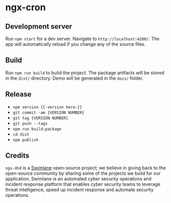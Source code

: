 # ngx-cron

## Development server

Run `npm start` for a dev server. Navigate to `http://localhost:4200/`. The app will automatically reload if you change any of the source files.

## Build

Run `npm run build` to build the project. The package artifacts will be stored in the `dist/` directory. Demo will be generated in the `docs/` folder.

## Release

* `npm version {{-version here-}}`
* `git commit -am {VERSION NUMBER}`
* `git tag {VERSION NUMBER}`
* `git push --tags`
* `npm run build:package`
* `cd dist`
* `npm publish`

## Credits
`ngx-dnd` is a [Swimlane](http://swimlane.com) open-source project; we believe in giving back to the open-source community by sharing some of the projects we build for our application. Swimlane is an automated cyber security operations and incident response platform that enables cyber security teams to leverage threat intelligence, speed up incident response and automate security operations.
